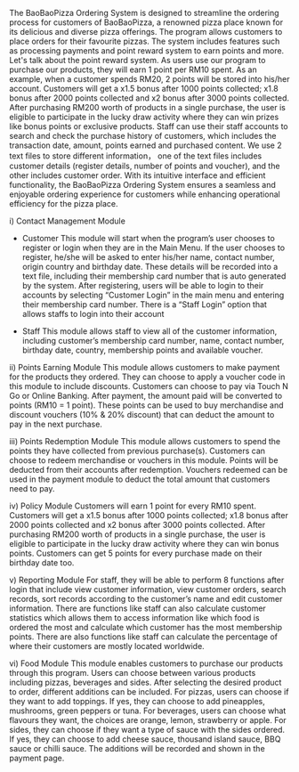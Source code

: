 The BaoBaoPizza Ordering System is designed to streamline the ordering process for customers of BaoBaoPizza, a renowned pizza place known for its delicious and diverse pizza offerings. The program allows customers to place orders for their favourite pizzas. The system includes features such as processing payments and point reward system to earn points and more. Let's talk about the point reward system. As users use our program to purchase our products, they will earn 1 point per RM10 spent. As an example, when a customer spends RM20, 2 points will be stored into his/her account. Customers will get a x1.5 bonus after 1000 points collected; x1.8 bonus after 2000 points collected and x2 bonus after 3000 points collected. After purchasing RM200 worth of products in a single purchase, the user is eligible to participate in the lucky draw activity where they can win prizes like bonus points or exclusive products. Staff can use their staff accounts to search and check the purchase history of customers, which includes the transaction date, amount, points earned and purchased content. We use 2 text files to store different information， one of the text files includes customer details (register details, number of points and voucher), and the other includes customer order. With its intuitive interface and efficient functionality, the BaoBaoPizza Ordering System ensures a seamless and enjoyable ordering experience for customers while enhancing operational efficiency for the pizza place.

i) Contact Management Module
- Customer
This module will start when the program’s user chooses to register or login when they are in the Main Menu. If the user chooses to register, he/she will be asked to enter his/her name, contact number, origin country and birthday date. These details will be recorded into a text file, including their membership card number that is auto generated by the system. After registering, users will be able to login to their accounts by selecting “Customer Login” in the main menu and entering their membership card number. There is a “Staff Login” option that allows staffs to login into their account

- Staff
This module allows staff to view all of the customer information, including customer’s membership card number, name, contact number, birthday date, country, membership points and available voucher.

ii) Points Earning Module
This module allows customers to make payment for the products they ordered. They can choose to apply a voucher code in this module to include discounts. Customers can choose to pay via Touch N Go or Online Banking. After payment, the amount paid will be converted to points (RM10 = 1 point). These points can be used to buy merchandise and discount vouchers (10% & 20% discount) that can deduct the amount to pay in the  next purchase.

iii) Points Redemption Module
This module allows customers to spend the points they have collected from previous purchase(s). Customers can choose to redeem merchandise or vouchers in this module. Points will be deducted from their accounts after redemption. Vouchers redeemed can be used in the payment module to deduct the total amount that customers need to pay.

iv) Policy Module
Customers will earn 1 point for every RM10 spent. Customers will get a x1.5 bonus after 1000 points collected; x1.8 bonus after 2000 points collected and x2 bonus after 3000 points collected. After purchasing RM200 worth of products in a single purchase, the user is eligible to participate in the lucky draw activity where they can win bonus points. Customers can get 5 points for every purchase made on their birthday date too.

v) Reporting Module
For staff, they will be able to perform 8 functions after login that include view customer information, view customer orders, search records, sort records according to the customer’s name and edit customer information. There are functions like staff can also calculate customer statistics which allows them to access information like which food is ordered the most and calculate which customer has the most membership points. There are also functions like staff can calculate the percentage of where their customers are mostly located worldwide. 


vi) Food Module
This module enables customers to purchase our products through this program. Users can choose between various products including pizzas, beverages and sides. After selecting the desired product to order, different additions can be included. For pizzas, users can choose if they want to add toppings. If yes, they can choose to add pineapples, mushrooms, green peppers or tuna. For beverages, users can choose what flavours they want, the choices are orange, lemon, strawberry or apple. For sides, they can choose if they want a type of sauce with the sides ordered. If yes, they can choose to add cheese sauce, thousand island sauce, BBQ sauce or chilli sauce. The additions will be recorded and shown in the payment page.
